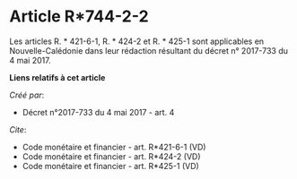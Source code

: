 # Article R*744-2-2

Les articles R. * 421-6-1, 
R. * 424-2 et R. * 425-1 sont applicables en Nouvelle-Calédonie dans leur rédaction résultant du décret n° 2017-733 du 4 mai
2017.

**Liens relatifs à cet article**

_Créé par_:

  - Décret n°2017-733 du 4 mai 2017 - art. 4

_Cite_:

  - Code monétaire et financier - art. R*421-6-1 (VD)
  - Code monétaire et financier - art. R*424-2 (VD)
  - Code monétaire et financier - art. R*425-1 (VD)
